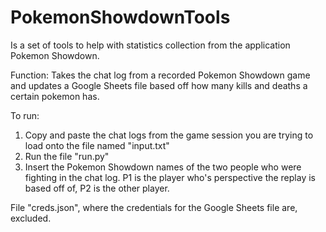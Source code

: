 # PokemonShowdownTools
Is a set of tools to help with statistics collection from the application Pokemon Showdown.

Function: 
Takes the chat log from a recorded Pokemon Showdown game and updates a Google Sheets file based off how many kills and deaths a certain pokemon has.

To run:
1. Copy and paste the chat logs from the game session you are trying to load onto the file named "input.txt"
2. Run the file "run.py"
3. Insert the Pokemon Showdown names of the two people who were fighting in the chat log. P1 is the player who's perspective the replay is based off of, P2 is the other player.


File "creds.json", where the credentials for the Google Sheets file are, excluded.

